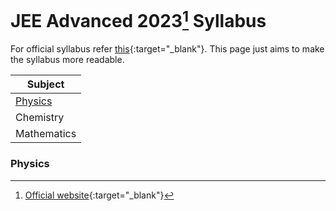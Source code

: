 # JEE Advanced 2023[^1] Syllabus
For official syllabus refer [this](https://jeeadv.ac.in/documents/jee-advanced-2023-syllabus.pdf){:target="_blank"}. This page just aims to make the syllabus more readable.




| Subject |
| ------------- |
| [Physics](https://github.com/not-soham/jeeadv2023syllabus/edit/main/README.md#physics)  |
| Chemistry |
| Mathematics |


### Physics


[^1]: [Official website](https://jeeadv.ac.in/){:target="_blank"}
